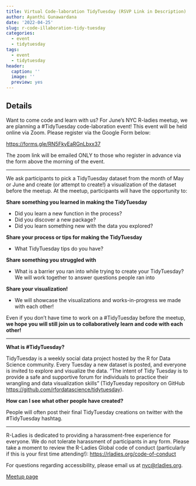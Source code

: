 ```yaml
---
title: Virtual Code-laboration TidyTuesday (RSVP Link in Description)
author: Ayanthi Gunawardana
date: '2022-04-25'
slug: r-code-illaboration-tidy-tuesday
categories:
  - event
  - tidytuesday
tags:
  - event
  - tidytuesday
header:
  caption: ''
  image: ''
  preview: yes
---
```


## Details

Want to come code and learn with us? For June’s NYC R-ladies meetup, we are planning a #TidyTuesday code-laboration event! This event will be held online via Zoom. Please register via the Google Form below:

https://forms.gle/RN5FkyEaRGnLbxx37

The zoom link will be emailed ONLY to those who register in advance via the form above the morning of the event.

---
We ask participants to pick a TidyTuesday dataset from the month of May or June and create (or attempt to create!) a visualization of the dataset before the meetup. At the meetup, participants will have the opportunity to:

**Share something you learned in making the TidyTuesday**

* Did you learn a new function in the process?
* Did you discover a new package?
* Did you learn something new with the data you explored?

**Share your process or tips for making the TidyTuesday**

* What TidyTuesday tips do you have?

**Share something you struggled with**

* What is a barrier you ran into while trying to create your TidyTuesday? We will work together to answer questions people ran into

**Share your visualization!**

* We will showcase the visualizations and works-in-progress we made with each other!

Even if you don’t have time to work on a #TidyTuesday before the meetup, **we hope you will still join us to collaboratively learn and code with each other!**

---

**What is #TidyTuesday?**

TidyTuesday is a weekly social data project hosted by the R for Data Science community. Every Tuesday a new dataset is posted, and everyone is invited to explore and visualize the data. “The intent of Tidy Tuesday is to provide a safe and supportive forum for individuals to practice their wrangling and data visualization skills” (TidyTuesday repository on GitHub https://github.com/rfordatascience/tidytuesday).

**How can I see what other people have created?**

People will often post their final TidyTuesday creations on twitter with the #TidyTuesday hashtag.

---
R-Ladies is dedicated to providing a harassment-free experience for everyone. We do not tolerate harassment of participants in any form. Please take a moment to review the R-Ladies Global code of conduct (particularly if this is your first time attending!): https://rladies.org/code-of-conduct

For questions regarding accessibility, please email us at nyc@rladies.org.



[Meetup page](https://www.meetup.com/rladies-newyork/events/286558385/)